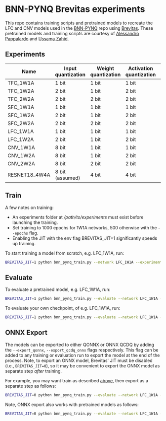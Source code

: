 # BNN-PYNQ Brevitas experiments

This repo contains training scripts and pretrained models to recreate the LFC and CNV models
used in the [BNN-PYNQ](https://github.com/Xilinx/BNN-PYNQ) repo using [Brevitas](https://github.com/Xilinx/brevitas).
These pretrained models and training scripts are courtesy of
[Alessandro Pappalardo](https://github.com/volcacius) and [Ussama Zahid](https://github.com/ussamazahid96).

## Experiments

| Name     | Input quantization           | Weight quantization | Activation quantization | Dataset       | Top1 accuracy |
|----------|------------------------------|---------------------|-------------------------|---------------|---------------|
| TFC_1W1A | 1 bit                        | 1 bit               | 1 bit                   |  MNIST        |    93.17%     |
| TFC_1W2A | 2 bit                        | 1 bit               | 2 bit                   |  MNIST        |    94.79%     |
| TFC_2W2A | 2 bit                        | 2 bit               | 2 bit                   |  MNIST        |    96.60%     |
| SFC_1W1A | 1 bit                        | 1 bit               | 1 bit                   |  MNIST        |    97.81%     |
| SFC_1W2A | 2 bit                        | 1 bit               | 2 bit                   |  MNIST        |    98.31%     |
| SFC_2W2A | 2 bit                        | 2 bit               | 2 bit                   |  MNIST        |    98.66%     |
| LFC_1W1A | 1 bit                        | 1 bit               | 1 bit                   |  MNIST        |    98.88%     |
| LFC_1W2A | 2 bit                        | 1 bit               | 2 bit                   |  MNIST        |    98.99%     |
| CNV_1W1A | 8 bit                        | 1 bit               | 1 bit                   |  CIFAR10      |    84.22%     |
| CNV_1W2A | 8 bit                        | 1 bit               | 2 bit                   |  CIFAR10      |    87.80%     |
| CNV_2W2A | 8 bit                        | 2 bit               | 2 bit                   |  CIFAR10      |    89.03%     |
| RESNET18_4W4A | 8 bit (assumed)         | 4 bit               | 4 bit                   |  CIFAR10      |    92.61%     |

## Train

A few notes on training:
- An experiments folder at */path/to/experiments* must exist before launching the training.
- Set training to 1000 epochs for 1W1A networks, 500 otherwise with the `--epochs` flag.
- Enabling the JIT with the env flag BREVITAS_JIT=1 significantly speeds up training.

To start training a model from scratch, e.g. LFC_1W1A, run:
 ```bash
BREVITAS_JIT=1 python bnn_pynq_train.py --network LFC_1W1A --experiments /path/to/experiments
 ```

## Evaluate

To evaluate a pretrained model, e.g. LFC_1W1A, run:
 ```bash
BREVITAS_JIT=1 python bnn_pynq_train.py --evaluate --network LFC_1W1A --pretrained
 ```

To evaluate your own checkpoint, of e.g. LFC_1W1A, run:
 ```bash
BREVITAS_JIT=1 python bnn_pynq_train.py --evaluate --network LFC_1W1A --resume /path/to/checkpoint.tar
 ```

## ONNX Export

The models can be exported to either QONNX or ONNX QCDQ by adding the `--export_qonnx`, `--export_qcdq_onnx` flags respectively.
This flag can be added to any training or evaluation run to export the model at the end of the process.
Note, to export an ONNX model,
Brevitas' JIT must be disabled (i.e., `BREVITAS_JIT=0`),
so it may be convenient to export the ONNX model as separate step _after_ training.

For example, you may want train as described [above](#train),
then export as a separate step as follows:

```bash
BREVITAS_JIT=0 python bnn_pynq_train.py --evaluate --network LFC_1W1A --resume /path/to/checkpoint.tar --export_qonnx
```

Note, ONNX export also works with pretrained models as follows:

```bash
BREVITAS_JIT=0 python bnn_pynq_train.py --evaluate --network LFC_1W1A --pretrained --export_qonnx --experiments /path/to/export_dir
```
